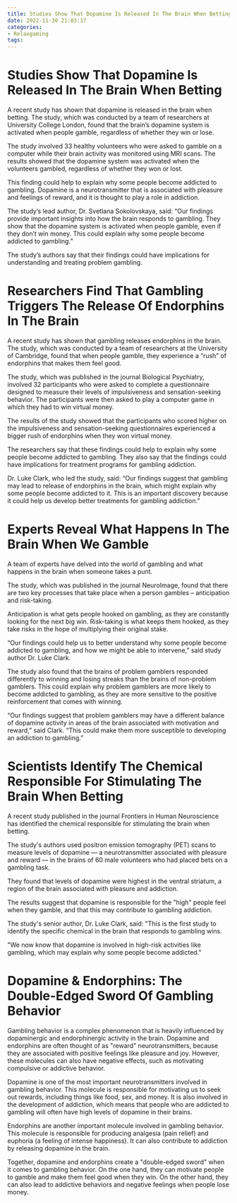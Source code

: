 ```yaml
---
title: Studies Show That Dopamine Is Released In The Brain When Betting
date: 2022-11-30 21:03:17
categories:
- Relaxgaming
tags:
---
```



#  Studies Show That Dopamine Is Released In The Brain When Betting

A recent study has shown that dopamine is released in the brain when betting. The study, which was conducted by a team of researchers at University College London, found that the brain’s dopamine system is activated when people gamble, regardless of whether they win or lose.

The study involved 33 healthy volunteers who were asked to gamble on a computer while their brain activity was monitored using MRI scans. The results showed that the dopamine system was activated when the volunteers gambled, regardless of whether they won or lost.

This finding could help to explain why some people become addicted to gambling. Dopamine is a neurotransmitter that is associated with pleasure and feelings of reward, and it is thought to play a role in addiction.

The study’s lead author, Dr. Svetlana Sokolovskaya, said: “Our findings provide important insights into how the brain responds to gambling. They show that the dopamine system is activated when people gamble, even if they don’t win money. This could explain why some people become addicted to gambling.”

The study’s authors say that their findings could have implications for understanding and treating problem gambling.

#  Researchers Find That Gambling Triggers The Release Of Endorphins In The Brain

A recent study has shown that gambling releases endorphins in the brain. The study, which was conducted by a team of researchers at the University of Cambridge, found that when people gamble, they experience a “rush” of endorphins that makes them feel good.

The study, which was published in the journal Biological Psychiatry, involved 32 participants who were asked to complete a questionnaire designed to measure their levels of impulsiveness and sensation-seeking behavior. The participants were then asked to play a computer game in which they had to win virtual money.

The results of the study showed that the participants who scored higher on the impulsiveness and sensation-seeking questionnaires experienced a bigger rush of endorphins when they won virtual money.

The researchers say that these findings could help to explain why some people become addicted to gambling. They also say that the findings could have implications for treatment programs for gambling addiction.

Dr. Luke Clark, who led the study, said: “Our findings suggest that gambling may lead to release of endorphins in the brain, which might explain why some people become addicted to it. This is an important discovery because it could help us develop better treatments for gambling addiction.”

#  Experts Reveal What Happens In The Brain When We Gamble

A team of experts have delved into the world of gambling and what happens in the brain when someone takes a punt.

The study, which was published in the journal NeuroImage, found that there are two key processes that take place when a person gambles – anticipation and risk-taking.

Anticipation is what gets people hooked on gambling, as they are constantly looking for the next big win. Risk-taking is what keeps them hooked, as they take risks in the hope of multiplying their original stake.

“Our findings could help us to better understand why some people become addicted to gambling, and how we might be able to intervene,” said study author Dr. Luke Clark.

The study also found that the brains of problem gamblers responded differently to winning and losing streaks than the brains of non-problem gamblers. This could explain why problem gamblers are more likely to become addicted to gambling, as they are more sensitive to the positive reinforcement that comes with winning.

“Our findings suggest that problem gamblers may have a different balance of dopamine activity in areas of the brain associated with motivation and reward,” said Clark. “This could make them more susceptible to developing an addiction to gambling.”

#  Scientists Identify The Chemical Responsible For Stimulating The Brain When Betting

A recent study published in the journal Frontiers in Human Neuroscience has identified the chemical responsible for stimulating the brain when betting.

The study's authors used positron emission tomography (PET) scans to measure levels of dopamine — a neurotransmitter associated with pleasure and reward — in the brains of 60 male volunteers who had placed bets on a gambling task.

They found that levels of dopamine were highest in the ventral striatum, a region of the brain associated with pleasure and addiction.

The results suggest that dopamine is responsible for the "high" people feel when they gamble, and that this may contribute to gambling addiction.

The study's senior author, Dr. Luke Clark, said: "This is the first study to identify the specific chemical in the brain that responds to gambling wins.

"We now know that dopamine is involved in high-risk activities like gambling, which may explain why some people become addicted."

#  Dopamine & Endorphins: The Double-Edged Sword Of Gambling Behavior

Gambling behavior is a complex phenomenon that is heavily influenced by dopaminergic and endorphinergic activity in the brain. Dopamine and endorphins are often thought of as "reward" neurotransmitters, because they are associated with positive feelings like pleasure and joy. However, these molecules can also have negative effects, such as motivating compulsive or addictive behavior.

Dopamine is one of the most important neurotransmitters involved in gambling behavior. This molecule is responsible for motivating us to seek out rewards, including things like food, sex, and money. It is also involved in the development of addiction, which means that people who are addicted to gambling will often have high levels of dopamine in their brains.

Endorphins are another important molecule involved in gambling behavior. This molecule is responsible for producing analgesia (pain relief) and euphoria (a feeling of intense happiness). It can also contribute to addiction by releasing dopamine in the brain.

Together, dopamine and endorphins create a "double-edged sword" when it comes to gambling behavior. On the one hand, they can motivate people to gamble and make them feel good when they win. On the other hand, they can also lead to addictive behaviors and negative feelings when people lose money.